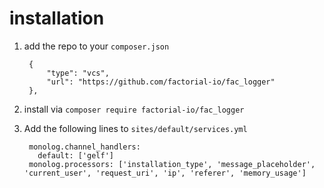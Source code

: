 # installation

1. add the repo to your `composer.json`

        {
            "type": "vcs",
            "url": "https://github.com/factorial-io/fac_logger"
        },
        
3. install via `composer require factorial-io/fac_logger`
4. Add the following lines to `sites/default/services.yml`

        monolog.channel_handlers:
          default: ['gelf']
        monolog.processors: ['installation_type', 'message_placeholder', 'current_user', 'request_uri', 'ip', 'referer', 'memory_usage']
